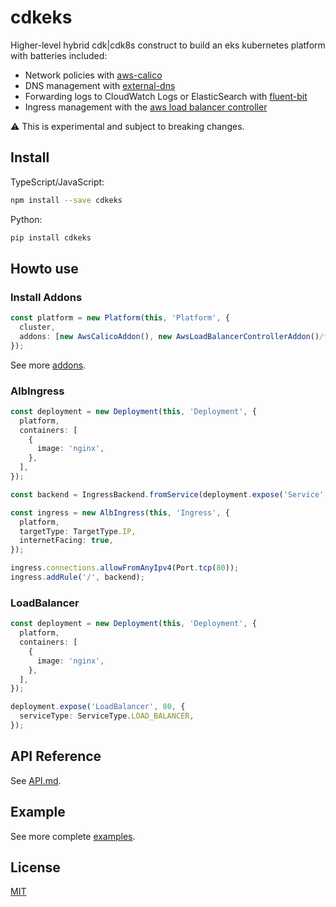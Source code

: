 # cdkeks
Higher-level hybrid cdk|cdk8s construct to build an eks kubernetes platform with batteries included:

- Network policies with [aws-calico](https://github.com/aws/eks-charts/tree/master/stable/aws-calico)
- DNS management with [external-dns](https://github.com/kubernetes-sigs/external-dns)
- Forwarding logs to CloudWatch Logs or ElasticSearch with [fluent-bit](https://github.com/aws/aws-for-fluent-bit)
- Ingress management with the [aws load balancer controller](https://github.com/kubernetes-sigs/aws-load-balancer-controller)

:warning: This is experimental and subject to breaking changes.

## Install
TypeScript/JavaScript:

```bash
npm install --save cdkeks
```

Python:

```bash
pip install cdkeks
```

## Howto use

### Install Addons
```typescript
const platform = new Platform(this, 'Platform', {
  cluster,
  addons: [new AwsCalicoAddon(), new AwsLoadBalancerControllerAddon()/*,...*/],
});
```
See more [addons](https://github.com/hupe1980/cdkeks/tree/main/cdkeks/src/addons).

### AlbIngress
```typescript
const deployment = new Deployment(this, 'Deployment', {
  platform,
  containers: [
    {
      image: 'nginx',
    },
  ],
});

const backend = IngressBackend.fromService(deployment.expose('Service', 80));

const ingress = new AlbIngress(this, 'Ingress', {
  platform,
  targetType: TargetType.IP,
  internetFacing: true,
});

ingress.connections.allowFromAnyIpv4(Port.tcp(80));
ingress.addRule('/', backend);
```

### LoadBalancer
```typescript
const deployment = new Deployment(this, 'Deployment', {
  platform,
  containers: [
    {
      image: 'nginx',
    },
  ],
});

deployment.expose('LoadBalancer', 80, {
  serviceType: ServiceType.LOAD_BALANCER,
});
```

## API Reference

See [API.md](https://github.com/hupe1980/cdkeks/tree/main/cdkeks/API.md).

## Example

See more complete [examples](https://github.com/hupe1980/cdkeks/tree/main/examples).

## License
[MIT](https://github.com/hupe1980/cdkeks/tree/main/cdkeks/LICENSE)